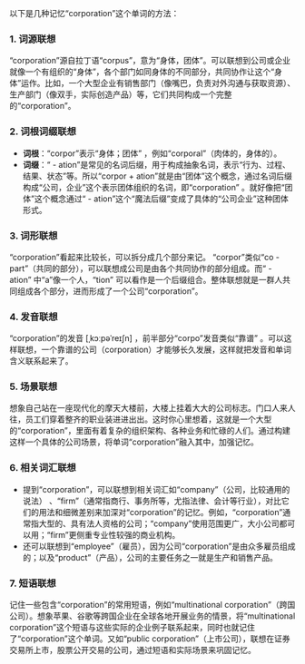 以下是几种记忆“corporation”这个单词的方法：

### 1. 词源联想
“corporation”源自拉丁语“corpus”，意为“身体，团体”。可以联想到公司或企业就像一个有组织的“身体”，各个部门如同身体的不同部分，共同协作让这个“身体”运作。比如，一个大型企业有销售部门（像嘴巴，负责对外沟通与获取资源）、生产部门（像双手，实际创造产品）等，它们共同构成一个完整的“corporation”。

### 2. 词根词缀联想
 - **词根**：“corpor”表示“身体；团体” ，例如“corporal”（肉体的，身体的）。
 - **词缀**：“ - ation”是常见的名词后缀，用于构成抽象名词，表示“行为、过程、结果、状态”等。所以“corpor + ation”就是由“团体”这个概念，通过名词后缀构成“公司，企业”这个表示团体组织的名词，即“corporation” 。就好像把“团体”这个概念通过“ - ation”这个“魔法后缀”变成了具体的“公司企业”这种团体形式。

### 3. 词形联想
“corporation”看起来比较长，可以拆分成几个部分来记。 “corpor”类似“co - part”（共同的部分），可以联想成公司是由各个共同协作的部分组成。而“ - ation” 中“a”像一个人，“tion” 可以看作是一个后缀组合。整体联想就是一群人共同组成各个部分，进而形成了一个公司“corporation”。

### 4. 发音联想
“corporation”的发音 [ˌkɔːpəˈreɪʃn] ，前半部分“corpo”发音类似“靠谱” 。可以这样联想，一个靠谱的公司（corporation）才能够长久发展，这样就把发音和单词含义联系起来了。

### 5. 场景联想
想象自己站在一座现代化的摩天大楼前，大楼上挂着大大的公司标志。门口人来人往，员工们穿着整齐的职业装进进出出。这时你心里想着，这就是一个大型的“corporation”，里面有着复杂的组织架构、各种业务和忙碌的人们。通过构建这样一个具体的公司场景，将单词“corporation”融入其中，加强记忆。

### 6. 相关词汇联想
 - 提到“corporation”，可以联想到相关词汇如“company”（公司，比较通用的说法） 、“firm”（通常指商行、事务所等，尤指法律、会计等行业），对比它们的用法和细微差别来加深对“corporation”的记忆。例如，“corporation”通常指大型的、具有法人资格的公司；“company”使用范围更广，大小公司都可以用；“firm”更侧重专业性较强的商业机构。
 - 还可以联想到“employee”（雇员），因为公司“corporation”是由众多雇员组成的；以及“product”（产品），公司的主要任务之一就是生产和销售产品。

### 7. 短语联想
记住一些包含“corporation”的常用短语，例如“multinational corporation”（跨国公司）。想象苹果、谷歌等跨国企业在全球各地开展业务的情景，将“multinational corporation”这个短语与这些实际的企业例子联系起来，同时也就记住了“corporation”这个单词。又如“public corporation”（上市公司），联想在证券交易所上市，股票公开交易的公司，通过短语和实际场景来巩固记忆。 